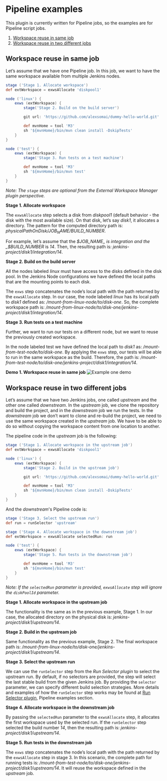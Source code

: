 # Pipeline examples

This plugin is currently written for Pipeline jobs, so the examples are for Pipeline script jobs.

1. [Workspace reuse in same job](#workspace-reuse-in-same-job)
1. [Workspace reuse in two different jobs](#workspace-reuse-in-two-different-jobs)

## Workspace reuse in same job

Let’s assume that we have one Pipeline job.
In this job, we want to have the same workspace available from multiple Jenkins nodes.

```groovy
stage ('Stage 1. Allocate workspace')
def extWorkspace = exwsAllocate 'diskpool1'

node ('linux') {
    exws (extWorkspace) {
        stage('Stage 2. Build on the build server')

        git url: 'https://github.com/alexsomai/dummy-hello-world.git'

        def mvnHome = tool 'M3'
        sh '${mvnHome}/bin/mvn clean install -DskipTests'
    }
}

node ('test') {
    exws (extWorkspace) {
        stage('Stage 3. Run tests on a test machine')

        def mvnHome = tool 'M3'
        sh '${mvnHome}/bin/mvn test'
    }
}
```

_Note: The `stage` steps are optional from the External Workspace Manager plugin perspective._

**Stage 1. Allocate workspace**

The `exwsAllocate` step selects a disk from _diskpool1_ (default behavior - the disk with the most available size).
On that disk, let’s say _disk1_, it allocates a directory.
The pattern for the computed directory path is: _physicalPathOnDisk/$JOB_NAME/$BUILD_NUMBER_.

For example, let’s assume that the _$JOB_NAME_ is integration and the _$BUILD_NUMBER_ is _14_.
Then, the resulting path is: _jenkins-project/disk1/integration/14_.

**Stage 2. Build on the build server**

All the nodes labeled _linux_ must have access to the disks defined in the disk pool.
In the Jenkins Node configurations we have defined the local paths that are the mounting points to each disk.

The `exws` step concatenates the node’s local path with the path returned by the `exwsAllocate` step.
In our case, the node labeled _linux_ has its local path to _disk1_ defined as: _/mount-from-linux-node/to/disk-one_.
So, the complete workspace path is: _/mount-from-linux-node/to/disk-one/jenkins-project/disk1/integration/14_.

**Stage 3. Run tests on a test machine**

Further, we want to run our tests on a different node, but we want to reuse the previously created workspace.

In the node labeled test we have defined the local path to _disk1_ as: _/mount-from-test-node/to/disk-one_.
By applying the `exws` step, our tests will be able to run in the same workspace as the build.
Therefore, the path is: _/mount-from-test-node/to/disk-one/jenkins-project/disk1/integration/14_.

**Demo 1. Workspace reuse in same job**
![Example one demo](gif/demo1-workspace-reuse-in-same-job.gif)

## Workspace reuse in two different jobs

Let’s assume that we have two Jenkins jobs, one called _upstream_ and the other one called _downstream_.
In the _upstream_ job, we clone the repository and build the project, and in the _downstream_ job we run the tests.
In the _downstream_ job we don’t want to clone and re-build the project, we need to use the same workspace created in
the _upstream_ job.
We have to be able to do so without copying the workspace content from one location to another.

The pipeline code in the _upstream_ job is the following:

```groovy
stage ('Stage 1. Allocate workspace in the upstream job')
def extWorkspace = exwsAllocate 'diskpool1'

node ('linux') {
    exws (extWorkspace) {
        stage('Stage 2. Build in the upstream job')

        git url: 'https://github.com/alexsomai/dummy-hello-world.git'

        def mvnHome = tool 'M3'
        sh '${mvnHome}/bin/mvn clean install -DskipTests'
    }
}
```

And the _downstream_'s Pipeline code is:

```groovy
stage ('Stage 3. Select the upstream run')
def run = runSelector 'upstream'

stage ('Stage 4. Allocate workspace in the downstream job')
def extWorkspace = exwsAllocate selectedRun: run

node ('test') {
    exws (extWorkspace) {
        stage('Stage 5. Run tests in the downstream job')

        def mvnHome = tool 'M3'
        sh '${mvnHome}/bin/mvn test'
    }
}
```

_Note: If the `selectedRun` parameter is provided, `exwsAllocate` step will ignore the `diskPoolId` parameter._

**Stage 1. Allocate workspace in the upstream job**

The functionality is the same as in the previous example, Stage 1.
In our case, the allocated directory on the physical disk is: _jenkins-project/disk1/upstream/14_.

**Stage 2. Build in the upstream job**

Same functionality as the previous example, Stage 2.
The final workspace path is: _/mount-from-linux-node/to/disk-one/jenkins-project/disk1/upstream/14_.

**Stage 3. Select the upstream run**

We can use the `runSelector` step from the *Run Selector plugin* to select the upstream run.
By default, if no selectors are provided, the step will select the last stable build from the given Jenkins job.
By providing the `selector` parameter, we can specify different build selection strategies.
More details and examples of how the `runSelector` step works may be found at 
[Run Selector plugin](https://github.com/jenkinsci/run-selector-plugin), Pipeline examples section.

**Stage 4. Allocate workspace in the downstream job**

By passing the `selectedRun` parameter to the `exwsAllocate` step, it allocates the first workspace used by the 
selected run.
If the `runSelector` step selected the build number _14_, then the resulting path 
is: _jenkins-project/disk1/upstream/14_.

**Stage 5. Run tests in the downstream job**

The `exws` step concatenates the node’s local path with the path returned by the `exwsAllocate` step in stage 3.
In this scenario, the complete path for running tests is: 
_/mount-from-test-node/to/disk-one/jenkins-project/disk1/upstream/14_.
It will reuse the workspace defined in the _upstream_ job.
